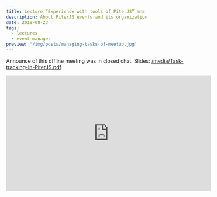 ```yaml
---
title: Lecture “Experience with tools of PiterJS” 🇷🇺
description: About PiterJS events and its organization
date: 2019-08-23
tags:
  - lectures
  - event-manager
preview: '/img/posts/managing-tasks-of-meetup.jpg'
---
```


Announce of this offline meeting was in closed chat.
Slides: [/media/Task-tracking-in-PiterJS.pdf](/media/Task-tracking-in-PiterJS.pdf)

<iframe width="560" height="315" src="https://www.youtube-nocookie.com/embed/AXloa9J_MOo" frameborder="0" allow="accelerometer; autoplay; clipboard-write; encrypted-media; gyroscope; picture-in-picture" allowfullscreen></iframe>
